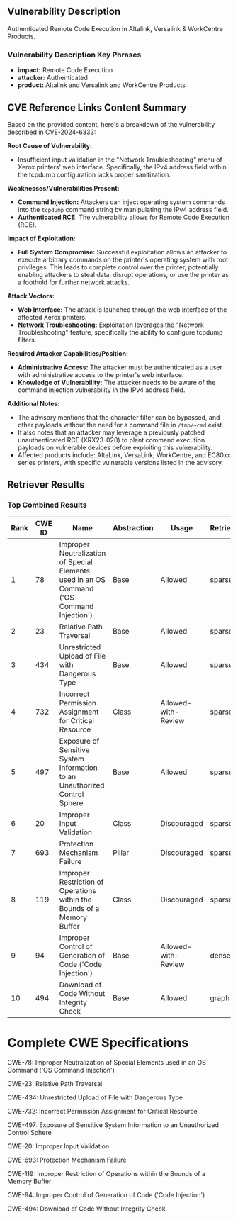 ## Vulnerability Description
Authenticated Remote Code Execution in Altalink, Versalink & WorkCentre Products.

### Vulnerability Description Key Phrases
- **impact:** Remote Code Execution
- **attacker:** Authenticated
- **product:** Altalink and Versalink and WorkCentre Products

## CVE Reference Links Content Summary
Based on the provided content, here's a breakdown of the vulnerability described in CVE-2024-6333:

**Root Cause of Vulnerability:**
- Insufficient input validation in the "Network Troubleshooting" menu of Xerox printers' web interface. Specifically, the IPv4 address field within the tcpdump configuration lacks proper sanitization.

**Weaknesses/Vulnerabilities Present:**
- **Command Injection:** Attackers can inject operating system commands into the `tcpdump` command string by manipulating the IPv4 address field.
- **Authenticated RCE:** The vulnerability allows for Remote Code Execution (RCE).

**Impact of Exploitation:**
- **Full System Compromise:** Successful exploitation allows an attacker to execute arbitrary commands on the printer's operating system with root privileges. This leads to complete control over the printer, potentially enabling attackers to steal data, disrupt operations, or use the printer as a foothold for further network attacks.

**Attack Vectors:**
- **Web Interface:** The attack is launched through the web interface of the affected Xerox printers.
- **Network Troubleshooting:** Exploitation leverages the "Network Troubleshooting" feature, specifically the ability to configure tcpdump filters.

**Required Attacker Capabilities/Position:**
- **Administrative Access:** The attacker must be authenticated as a user with administrative access to the printer's web interface.
- **Knowledge of Vulnerability:** The attacker needs to be aware of the command injection vulnerability in the IPv4 address field.

**Additional Notes:**
- The advisory mentions that the character filter can be bypassed, and other payloads without the need for a command file in `/tmp/~cmd` exist.
- It also notes that an attacker may leverage a previously patched unauthenticated RCE (XRX23-020) to plant command execution payloads on vulnerable devices before exploiting this vulnerability.
- Affected products include:  AltaLink, VersaLink, WorkCentre, and EC80xx series printers, with specific vulnerable versions listed in the advisory.

## Retriever Results

### Top Combined Results

| Rank | CWE ID | Name | Abstraction | Usage  | Retrievers | Individual Scores |
|------|--------|------|-------------|-------|------------|-------------------|
| 1 | 78 | Improper Neutralization of Special Elements used in an OS Command ('OS Command Injection') | Base | Allowed | sparse | 0.011 |
| 2 | 23 | Relative Path Traversal | Base | Allowed | sparse | 0.011 |
| 3 | 434 | Unrestricted Upload of File with Dangerous Type | Base | Allowed | sparse | 0.011 |
| 4 | 732 | Incorrect Permission Assignment for Critical Resource | Class | Allowed-with-Review | sparse | 0.011 |
| 5 | 497 | Exposure of Sensitive System Information to an Unauthorized Control Sphere | Base | Allowed | sparse | 0.011 |
| 6 | 20 | Improper Input Validation | Class | Discouraged | sparse | 0.011 |
| 7 | 693 | Protection Mechanism Failure | Pillar | Discouraged | sparse | 0.011 |
| 8 | 119 | Improper Restriction of Operations within the Bounds of a Memory Buffer | Class | Discouraged | sparse | 0.011 |
| 9 | 94 | Improper Control of Generation of Code ('Code Injection') | Base | Allowed-with-Review | dense | 0.534 |
| 10 | 494 | Download of Code Without Integrity Check | Base | Allowed | graph | 0.002 |



# Complete CWE Specifications

CWE-78: Improper Neutralization of Special Elements used in an OS Command ('OS Command Injection')

CWE-23: Relative Path Traversal

CWE-434: Unrestricted Upload of File with Dangerous Type

CWE-732: Incorrect Permission Assignment for Critical Resource

CWE-497: Exposure of Sensitive System Information to an Unauthorized Control Sphere

CWE-20: Improper Input Validation

CWE-693: Protection Mechanism Failure

CWE-119: Improper Restriction of Operations within the Bounds of a Memory Buffer

CWE-94: Improper Control of Generation of Code ('Code Injection')

CWE-494: Download of Code Without Integrity Check